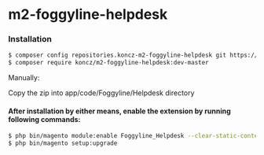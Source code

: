 # m2-foggyline-helpdesk

### Installation

```sh
$ composer config repositories.koncz-m2-foggyline-helpdesk git https://github.com/ksz2013/m2-foggyline-helpdesk.git
$ composer require koncz/m2-foggyline-helpdesk:dev-master
```

Manually:

Copy the zip into app/code/Foggyline/Helpdesk directory


#### After installation by either means, enable the extension by running following commands:

```sh
$ php bin/magento module:enable Foggyline_Helpdesk --clear-static-content
$ php bin/magento setup:upgrade
```